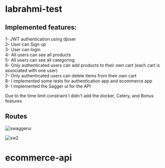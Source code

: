 # labrahmi-test
## Implemented features:
1- JWT authentication using djoser  
2- User can Sign up  
3- User can login  
4- All users can see all products  
5- All users can see all categoring   
6- Only authenticated users can add products to their own cart (each cart is associated with one user)  
7- Only authenticated users can delete items from their own cart  
8- I implemented some tests for authentication app and ecommerce app  
9- I implemented the Sagger ui for the API

Due to the time limit constraint I didn't add the docker, Celery, and Bonus features  

## Routes  
![swaggerui](https://user-images.githubusercontent.com/53056517/161743922-17d09407-13ba-494e-8047-cf17aeaecca1.PNG)

![sw2](https://user-images.githubusercontent.com/53056517/161745907-6a0d4782-5be8-4cf8-8b83-be8180e5c69a.PNG)
# ecommerce-api
